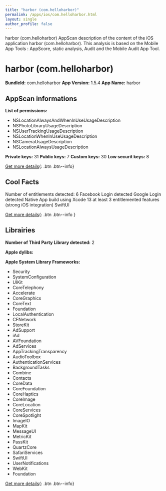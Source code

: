 ```yaml
---
title: "harbor (com.helloharbor)"
permalink: /apps/ios/com.helloharbor.html
layout: single
author_profile: false
---
```

harbor (com.helloharbor) AppScan description of the content of the iOS application harbor (com.helloharbor). This analysis is based on the Mobile App Tools : AppScore, static analysis, Audit and the Mobile Audit App Tool.

# harbor (com.helloharbor)

**BundleId:** com.helloharbor
**App Version:** 1.5.4
**App Name:** harbor


## AppScan informations 

**List of permissions:** 
- NSLocationAlwaysAndWhenInUseUsageDescription
- NSPhotoLibraryUsageDescription
- NSUserTrackingUsageDescription
- NSLocationWhenInUseUsageDescription
- NSCameraUsageDescription
- NSLocationAlwaysUsageDescription
  
  
**Private keys:** 31
**Public keys:** 7
**Custom keys:** 30
**Low securit keys:** 8
  
[Get more details](/pricing.html){: .btn .btn--info}

## Cool Facts

Number of entitlements detected: 6
Facebook Login detected
Google Login detected
Native App
build using Xcode 13
at least 3 entitlemented features (strong iOS integration)
SwiftUI
  
[Get more details](/pricing.html){: .btn .btn--info }

## Librairies 
**Number of Third Party Library detected:** 2


**Apple dylibs:**


**Apple System Library Frameworks:**
- Security
- SystemConfiguration
- UIKit
- CoreTelephony
- Accelerate
- CoreGraphics
- CoreText
- Foundation
- LocalAuthentication
- CFNetwork
- StoreKit
- AdSupport
- iAd
- AVFoundation
- AdServices
- AppTrackingTransparency
- AudioToolbox
- AuthenticationServices
- BackgroundTasks
- Combine
- Contacts
- CoreData
- CoreFoundation
- CoreHaptics
- CoreImage
- CoreLocation
- CoreServices
- CoreSpotlight
- ImageIO
- MapKit
- MessageUI
- MetricKit
- PassKit
- QuartzCore
- SafariServices
- SwiftUI
- UserNotifications
- WebKit
- Foundation


  
[Get more details](/pricing.html){: .btn .btn--info}

